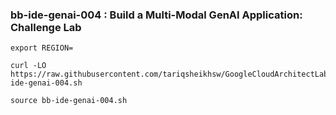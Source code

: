 ### bb-ide-genai-004 : Build a Multi-Modal GenAI Application: Challenge Lab

```
export REGION=
```

```
curl -LO https://raw.githubusercontent.com/tariqsheikhsw/GoogleCloudArchitectLabs/main/Solutions/bb-ide-genai-004.sh

source bb-ide-genai-004.sh
```



